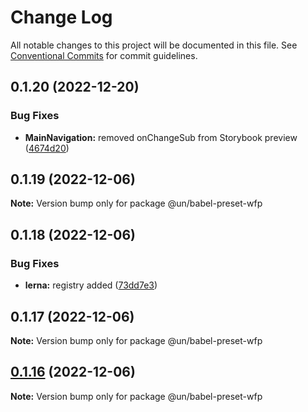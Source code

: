 # Change Log

All notable changes to this project will be documented in this file.
See [Conventional Commits](https://conventionalcommits.org) for commit guidelines.

## 0.1.20 (2022-12-20)


### Bug Fixes

* **MainNavigation:** removed onChangeSub from Storybook preview ([4674d20](https://github.com/wfp-design-system/wfp/commit/4674d20af9c1c9f7dcae21236f5d3c985b53d59d))





## 0.1.19 (2022-12-06)

**Note:** Version bump only for package @un/babel-preset-wfp





## 0.1.18 (2022-12-06)


### Bug Fixes

* **lerna:** registry added ([73dd7e3](https://github.com/wfp-design-system/wfp/commit/73dd7e367e91bc1a372aa7e3f841f7f24a1b6934))





## 0.1.17 (2022-12-06)

**Note:** Version bump only for package @un/babel-preset-wfp





## [0.1.16](https://github.com/wfp-design-system/wfp/compare/@un/babel-preset-wfp@0.1.15...@un/babel-preset-wfp@0.1.16) (2022-12-06)

**Note:** Version bump only for package @un/babel-preset-wfp
